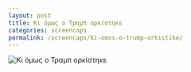 ```yaml
---
layout: post
title: Κι όμως ο Τραμπ ορκίστηκε
categories: screencaps
permalink: /screencaps/ki-omos-o-trump-orkistike/
---
```


<img src="https://www.dropbox.com/s/gy4pyi1tyx68oxn/2021-09-21%2001.12.56.jpg?raw=1" alt="Κι όμως ο Τραμπ ορκίστηκε" />